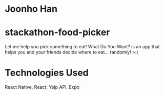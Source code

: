 # Joonho Han
# stackathon-food-picker
Let me help you pick something to eat!
What Do You Want? is an app that helps you and your friends decide where to eat... randomly! >:)
# Technologies Used
React Native, React, Yelp API, Expo


